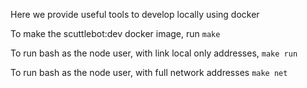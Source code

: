 Here we provide useful tools to develop locally using docker

To make the scuttlebot:dev docker image, run `make`

To run bash as the node user, with link local only addresses, `make run`

To run bash as the node user, with full network addresses `make net`
